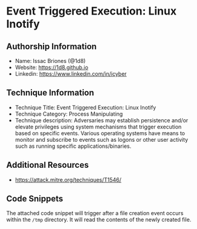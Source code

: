 # Event Triggered Execution: Linux Inotify

## Authorship Information

* Name: Issac Briones (@1d8)
* Website: https://1d8.github.io
* Linkedin: https://www.linkedin.com/in/icyber

## Technique Information

* Technique Title: Event Triggered Execution: Linux Inotify
* Technique Category: Process Manipulating
* Technique description: Adversaries may establish persistence and/or elevate privileges using system mechanisms that trigger execution based on specific events. Various operating systems have means to monitor and subscribe to events such as logons or other user activity such as running specific applications/binaries.

## Additional Resources

* https://attack.mitre.org/techniques/T1546/

## Code Snippets

The attached code snippet will trigger after a file creation event occurs within the `/tmp` directory. It will read the contents of the newly created file. 

